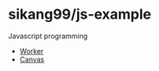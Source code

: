 # sikang99/js-example

Javascript programming

- [Worker](worker/README.md)
- [Canvas](cavas/README.md)

